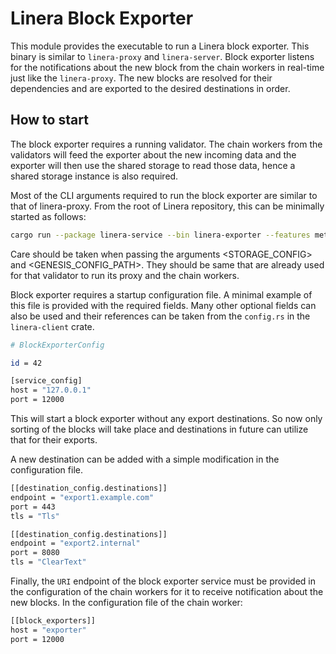 # Linera Block Exporter

This module provides the executable to run a Linera block exporter. This binary is similar to `linera-proxy` and `linera-server`. Block exporter listens for the notifications about the new block from the chain workers in real-time just like the `linera-proxy`. The new blocks are resolved for their dependencies and are exported to the desired destinations in order.

## How to start

The block exporter requires a running validator. The chain workers from the validators will feed the exporter about the new incoming data and the exporter will then use the shared storage to read those data, hence a shared storage instance is also required.

Most of the CLI arguments required to run the block exporter are similar to that of linera-proxy.
From the root of Linera repository, this can be minimally started as follows:

```bash
cargo run --package linera-service --bin linera-exporter --features metrics -- --config-path <CONFIG_PATH> --storage <STORAGE_CONFIG>
```

Care should be taken when passing the arguments <STORAGE_CONFIG> and <GENESIS_CONFIG_PATH>. They should be same that are already used for that validator to run its proxy and the chain workers.

Block exporter requires a startup configuration file. A minimal example of this file is provided with the required fields. Many other optional fields can also be used and their references can be taken from the `config.rs` in the `linera-client` crate.

```bash
# BlockExporterConfig

id = 42

[service_config]
host = "127.0.0.1"
port = 12000

```

This will start a block exporter without any export destinations. So now only sorting of the blocks will take place and destinations in future can utilize that for their exports.

A new destination can be added with a simple modification in the configuration file.

```bash
[[destination_config.destinations]]
endpoint = "export1.example.com"
port = 443
tls = "Tls"

[[destination_config.destinations]]
endpoint = "export2.internal"
port = 8080
tls = "ClearText"

```

Finally, the `URI` endpoint of the block exporter service must be provided in the configuration of the chain workers for it to receive notification about the new blocks.
In the configuration file of the chain worker:

```bash
[[block_exporters]]
host = "exporter"
port = 12000

```
